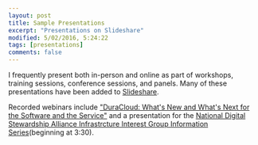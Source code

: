 ```yaml
---
layout: post
title: Sample Presentations
excerpt: "Presentations on Slideshare"
modified: 5/02/2016, 5:24:22
tags: [presentations]
comments: false
---
```


I frequently present both in-person and online as part of workshops, training sessions, conference sessions, and panels. Many of these presentations have been added to [Slideshare](http://www.slideshare.net/HeatherGreerKlein). 

Recorded webinars include ["DuraCloud: What's New and What's Next for the Software and the Service"](https://youtu.be/KSICFYf-qYI) and a presentation for the [National Digital Stewardship Alliance Infrastrcture Interest Group Information Series](https://youtu.be/JiviyDF7iRo)(beginning at 3:30).

